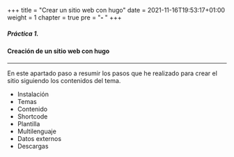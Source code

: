 +++
title = "Crear un sitio web con hugo"
date = 2021-11-16T19:53:17+01:00
weight = 1
chapter = true
pre = "<b>- </b>"
+++
##### Práctica 1. 

#### Creación de un sitio web con hugo
***
En este apartado paso a resumir los pasos que he realizado para crear el sitio siguiendo los contenidos del tema.

+ Instalación
+ Temas
+ Contenido
+ Shortcode
+ Plantilla
+ Multilenguaje
+ Datos externos
+ Descargas
